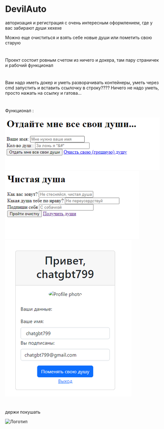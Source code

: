 # DevilAuto
авторизация и регистрация с очень интересным оформлением, где у вас забирают души хехехе

Можно еще очиститься и взять себе новые души или пометить свою старую
#
Проект состоит ровным счетом из ничего и докера, там пару страничек и рабочий функционал
#
Вам надо иметь докер и уметь разворачивать контейнеры, уметь через cmd запустить и вставить ссылочку в строку????
Ничего не надо уметь, просто нажать на ссылку и гатова...

#
Функционал :

<img src = "img/image.png"/>

<img src = "img/image-1.png"/>

<img src = "img/image-2.png"/>







#

держи покушать


![Логотип](https://octodex.github.com/images/orderedlistocat.png "Логотип GitHub")